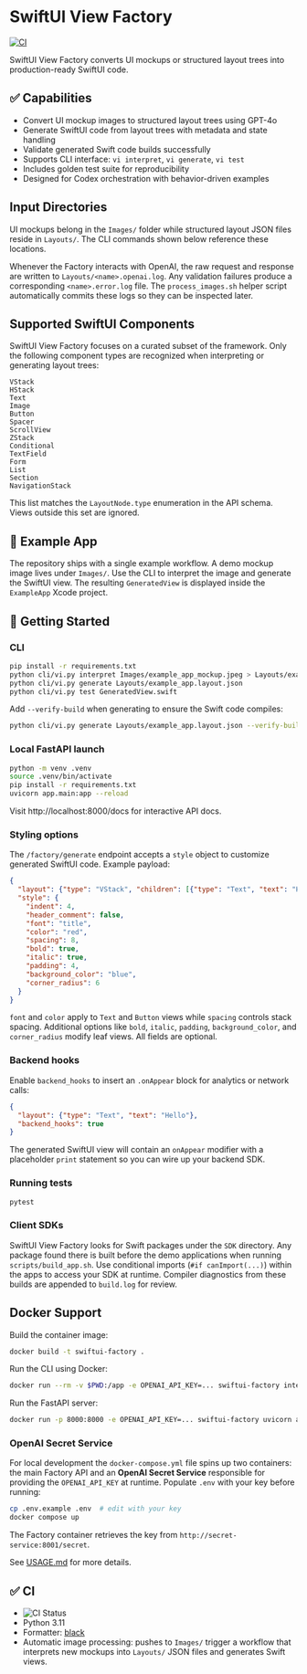 # SwiftUI View Factory

[![CI](https://github.com/yourname/SwiftUI-View-Factory/actions/workflows/ci.yml/badge.svg)](https://github.com/yourname/SwiftUI-View-Factory/actions/workflows/ci.yml)

SwiftUI View Factory converts UI mockups or structured layout trees into production-ready SwiftUI code.

## ✅ Capabilities
- Convert UI mockup images to structured layout trees using GPT-4o
- Generate SwiftUI code from layout trees with metadata and state handling
- Validate generated Swift code builds successfully
- Supports CLI interface: `vi interpret`, `vi generate`, `vi test`
- Includes golden test suite for reproducibility
- Designed for Codex orchestration with behavior-driven examples

## Input Directories
UI mockups belong in the `Images/` folder while structured layout JSON files
reside in `Layouts/`. The CLI commands shown below reference these locations.

Whenever the Factory interacts with OpenAI, the raw request and response are
written to `Layouts/<name>.openai.log`. Any validation failures produce a
corresponding `<name>.error.log` file. The `process_images.sh` helper script
automatically commits these logs so they can be inspected later.

## Supported SwiftUI Components
SwiftUI View Factory focuses on a curated subset of the framework. Only the
following component types are recognized when interpreting or generating layout
trees:

```
VStack
HStack
Text
Image
Button
Spacer
ScrollView
ZStack
Conditional
TextField
Form
List
Section
NavigationStack
```
This list matches the `LayoutNode.type` enumeration in the API schema. Views
outside this set are ignored.

## 🧪 Example App
The repository ships with a single example workflow. A demo mockup image lives
under `Images/`. Use the CLI to interpret the image and generate the SwiftUI
view. The resulting `GeneratedView` is displayed inside the `ExampleApp` Xcode
project.

## 🚀 Getting Started
### CLI
```bash
pip install -r requirements.txt
python cli/vi.py interpret Images/example_app_mockup.jpeg > Layouts/example_app.layout.json
python cli/vi.py generate Layouts/example_app.layout.json
python cli/vi.py test GeneratedView.swift
```
Add `--verify-build` when generating to ensure the Swift code compiles:
```bash
python cli/vi.py generate Layouts/example_app.layout.json --verify-build
```

### Local FastAPI launch
```bash
python -m venv .venv
source .venv/bin/activate
pip install -r requirements.txt
uvicorn app.main:app --reload
```
Visit http://localhost:8000/docs for interactive API docs.

### Styling options
The `/factory/generate` endpoint accepts a `style` object to customize
generated SwiftUI code. Example payload:

```json
{
  "layout": {"type": "VStack", "children": [{"type": "Text", "text": "Hello"}]},
  "style": {
    "indent": 4,
    "header_comment": false,
    "font": "title",
    "color": "red",
    "spacing": 8,
    "bold": true,
    "italic": true,
    "padding": 4,
    "background_color": "blue",
    "corner_radius": 6
  }
}
```

`font` and `color` apply to `Text` and `Button` views while `spacing` controls
stack spacing. Additional options like `bold`, `italic`, `padding`,
`background_color`, and `corner_radius` modify leaf views. All fields are
optional.

### Backend hooks
Enable `backend_hooks` to insert an `.onAppear` block for analytics or network
calls:

```json
{
  "layout": {"type": "Text", "text": "Hello"},
  "backend_hooks": true
}
```
The generated SwiftUI view will contain an `onAppear` modifier with a placeholder
`print` statement so you can wire up your backend SDK.

### Running tests
```bash
pytest
```

### Client SDKs
SwiftUI View Factory looks for Swift packages under the `SDK` directory. Any
package found there is built before the demo applications when running
`scripts/build_app.sh`. Use conditional imports (`#if canImport(...)`) within the
apps to access your SDK at runtime. Compiler diagnostics from these builds are
appended to `build.log` for review.

## Docker Support
Build the container image:

```bash
docker build -t swiftui-factory .
```

Run the CLI using Docker:

```bash
docker run --rm -v $PWD:/app -e OPENAI_API_KEY=... swiftui-factory interpret Images/example_app_mockup.jpeg > Layouts/example_app.layout.json
```

Run the FastAPI server:

```bash
docker run -p 8000:8000 -e OPENAI_API_KEY=... swiftui-factory uvicorn app.main:app --host 0.0.0.0 --port 8000
```

### OpenAI Secret Service

For local development the `docker-compose.yml` file spins up two containers:
the main Factory API and an **OpenAI Secret Service** responsible for
providing the `OPENAI_API_KEY` at runtime. Populate `.env` with your key before
running:

```bash
cp .env.example .env  # edit with your key
docker compose up
```
The Factory container retrieves the key from `http://secret-service:8001/secret`.

See [USAGE.md](USAGE.md) for more details.

## ✅ CI
- ![CI Status](https://github.com/yourname/SwiftUI-View-Factory/actions/workflows/ci.yml/badge.svg)
- Python 3.11
- Formatter: [black](https://github.com/psf/black)
- Automatic image processing: pushes to `Images/` trigger a workflow that
  interprets new mockups into `Layouts/` JSON files and generates Swift views.

